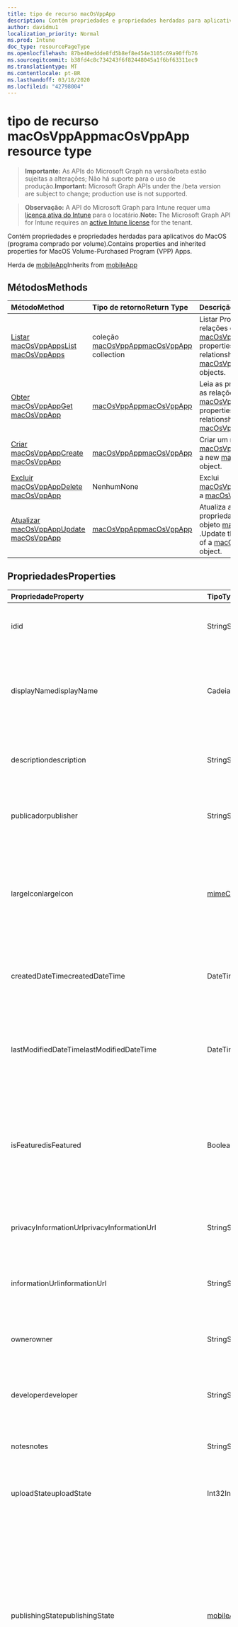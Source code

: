 ```yaml
---
title: tipo de recurso macOsVppApp
description: Contém propriedades e propriedades herdadas para aplicativos do MacOS (programa comprado por volume).
author: davidmu1
localization_priority: Normal
ms.prod: Intune
doc_type: resourcePageType
ms.openlocfilehash: 87be40eddde8fd5b8ef8e454e3105c69a90ffb76
ms.sourcegitcommit: b38fd4c8c734243f6f82448045a1f6bf63311ec9
ms.translationtype: MT
ms.contentlocale: pt-BR
ms.lasthandoff: 03/18/2020
ms.locfileid: "42798004"
---
```

# <a name="macosvppapp-resource-type"></a><span data-ttu-id="048a9-103">tipo de recurso macOsVppApp</span><span class="sxs-lookup"><span data-stu-id="048a9-103">macOsVppApp resource type</span></span>

> <span data-ttu-id="048a9-104">**Importante:** As APIs do Microsoft Graph na versão/beta estão sujeitas a alterações; Não há suporte para o uso de produção.</span><span class="sxs-lookup"><span data-stu-id="048a9-104">**Important:** Microsoft Graph APIs under the /beta version are subject to change; production use is not supported.</span></span>

> <span data-ttu-id="048a9-105">**Observação:** A API do Microsoft Graph para Intune requer uma [licença ativa do Intune](https://go.microsoft.com/fwlink/?linkid=839381) para o locatário.</span><span class="sxs-lookup"><span data-stu-id="048a9-105">**Note:** The Microsoft Graph API for Intune requires an [active Intune license](https://go.microsoft.com/fwlink/?linkid=839381) for the tenant.</span></span>

<span data-ttu-id="048a9-106">Contém propriedades e propriedades herdadas para aplicativos do MacOS (programa comprado por volume).</span><span class="sxs-lookup"><span data-stu-id="048a9-106">Contains properties and inherited properties for MacOS Volume-Purchased Program (VPP) Apps.</span></span>


<span data-ttu-id="048a9-107">Herda de [mobileApp](../resources/intune-shared-mobileapp.md)</span><span class="sxs-lookup"><span data-stu-id="048a9-107">Inherits from [mobileApp](../resources/intune-shared-mobileapp.md)</span></span>

## <a name="methods"></a><span data-ttu-id="048a9-108">Métodos</span><span class="sxs-lookup"><span data-stu-id="048a9-108">Methods</span></span>
|<span data-ttu-id="048a9-109">Método</span><span class="sxs-lookup"><span data-stu-id="048a9-109">Method</span></span>|<span data-ttu-id="048a9-110">Tipo de retorno</span><span class="sxs-lookup"><span data-stu-id="048a9-110">Return Type</span></span>|<span data-ttu-id="048a9-111">Descrição</span><span class="sxs-lookup"><span data-stu-id="048a9-111">Description</span></span>|
|:---|:---|:---|
|[<span data-ttu-id="048a9-112">Listar macOsVppApps</span><span class="sxs-lookup"><span data-stu-id="048a9-112">List macOsVppApps</span></span>](../api/intune-apps-macosvppapp-list.md)|<span data-ttu-id="048a9-113">coleção [macOsVppApp](../resources/intune-apps-macosvppapp.md)</span><span class="sxs-lookup"><span data-stu-id="048a9-113">[macOsVppApp](../resources/intune-apps-macosvppapp.md) collection</span></span>|<span data-ttu-id="048a9-114">Listar Propriedades e relações dos objetos [macOsVppApp](../resources/intune-apps-macosvppapp.md) .</span><span class="sxs-lookup"><span data-stu-id="048a9-114">List properties and relationships of the [macOsVppApp](../resources/intune-apps-macosvppapp.md) objects.</span></span>|
|[<span data-ttu-id="048a9-115">Obter macOsVppApp</span><span class="sxs-lookup"><span data-stu-id="048a9-115">Get macOsVppApp</span></span>](../api/intune-apps-macosvppapp-get.md)|[<span data-ttu-id="048a9-116">macOsVppApp</span><span class="sxs-lookup"><span data-stu-id="048a9-116">macOsVppApp</span></span>](../resources/intune-apps-macosvppapp.md)|<span data-ttu-id="048a9-117">Leia as propriedades e as relações do objeto [macOsVppApp](../resources/intune-apps-macosvppapp.md) .</span><span class="sxs-lookup"><span data-stu-id="048a9-117">Read properties and relationships of the [macOsVppApp](../resources/intune-apps-macosvppapp.md) object.</span></span>|
|[<span data-ttu-id="048a9-118">Criar macOsVppApp</span><span class="sxs-lookup"><span data-stu-id="048a9-118">Create macOsVppApp</span></span>](../api/intune-apps-macosvppapp-create.md)|[<span data-ttu-id="048a9-119">macOsVppApp</span><span class="sxs-lookup"><span data-stu-id="048a9-119">macOsVppApp</span></span>](../resources/intune-apps-macosvppapp.md)|<span data-ttu-id="048a9-120">Criar um novo objeto [macOsVppApp](../resources/intune-apps-macosvppapp.md) .</span><span class="sxs-lookup"><span data-stu-id="048a9-120">Create a new [macOsVppApp](../resources/intune-apps-macosvppapp.md) object.</span></span>|
|[<span data-ttu-id="048a9-121">Excluir macOsVppApp</span><span class="sxs-lookup"><span data-stu-id="048a9-121">Delete macOsVppApp</span></span>](../api/intune-apps-macosvppapp-delete.md)|<span data-ttu-id="048a9-122">Nenhum</span><span class="sxs-lookup"><span data-stu-id="048a9-122">None</span></span>|<span data-ttu-id="048a9-123">Exclui [macOsVppApp](../resources/intune-apps-macosvppapp.md).</span><span class="sxs-lookup"><span data-stu-id="048a9-123">Deletes a [macOsVppApp](../resources/intune-apps-macosvppapp.md).</span></span>|
|[<span data-ttu-id="048a9-124">Atualizar macOsVppApp</span><span class="sxs-lookup"><span data-stu-id="048a9-124">Update macOsVppApp</span></span>](../api/intune-apps-macosvppapp-update.md)|[<span data-ttu-id="048a9-125">macOsVppApp</span><span class="sxs-lookup"><span data-stu-id="048a9-125">macOsVppApp</span></span>](../resources/intune-apps-macosvppapp.md)|<span data-ttu-id="048a9-126">Atualiza as propriedades de um objeto [macOsVppApp](../resources/intune-apps-macosvppapp.md) .</span><span class="sxs-lookup"><span data-stu-id="048a9-126">Update the properties of a [macOsVppApp](../resources/intune-apps-macosvppapp.md) object.</span></span>|

## <a name="properties"></a><span data-ttu-id="048a9-127">Propriedades</span><span class="sxs-lookup"><span data-stu-id="048a9-127">Properties</span></span>
|<span data-ttu-id="048a9-128">Propriedade</span><span class="sxs-lookup"><span data-stu-id="048a9-128">Property</span></span>|<span data-ttu-id="048a9-129">Tipo</span><span class="sxs-lookup"><span data-stu-id="048a9-129">Type</span></span>|<span data-ttu-id="048a9-130">Descrição</span><span class="sxs-lookup"><span data-stu-id="048a9-130">Description</span></span>|
|:---|:---|:---|
|<span data-ttu-id="048a9-131">id</span><span class="sxs-lookup"><span data-stu-id="048a9-131">id</span></span>|<span data-ttu-id="048a9-132">String</span><span class="sxs-lookup"><span data-stu-id="048a9-132">String</span></span>|<span data-ttu-id="048a9-133">Chave da entidade.</span><span class="sxs-lookup"><span data-stu-id="048a9-133">Key of the entity.</span></span> <span data-ttu-id="048a9-134">Herdado de [mobileApp](../resources/intune-shared-mobileapp.md)</span><span class="sxs-lookup"><span data-stu-id="048a9-134">Inherited from [mobileApp](../resources/intune-shared-mobileapp.md)</span></span>|
|<span data-ttu-id="048a9-135">displayName</span><span class="sxs-lookup"><span data-stu-id="048a9-135">displayName</span></span>|<span data-ttu-id="048a9-136">Cadeia de caracteres</span><span class="sxs-lookup"><span data-stu-id="048a9-136">String</span></span>|<span data-ttu-id="048a9-137">O título do aplicativo importado ou definido pelo administrador.</span><span class="sxs-lookup"><span data-stu-id="048a9-137">The admin provided or imported title of the app.</span></span> <span data-ttu-id="048a9-138">Herdado de [mobileApp](../resources/intune-shared-mobileapp.md)</span><span class="sxs-lookup"><span data-stu-id="048a9-138">Inherited from [mobileApp](../resources/intune-shared-mobileapp.md)</span></span>|
|<span data-ttu-id="048a9-139">description</span><span class="sxs-lookup"><span data-stu-id="048a9-139">description</span></span>|<span data-ttu-id="048a9-140">String</span><span class="sxs-lookup"><span data-stu-id="048a9-140">String</span></span>|<span data-ttu-id="048a9-141">A descrição do aplicativo.</span><span class="sxs-lookup"><span data-stu-id="048a9-141">The description of the app.</span></span> <span data-ttu-id="048a9-142">Herdado de [mobileApp](../resources/intune-shared-mobileapp.md)</span><span class="sxs-lookup"><span data-stu-id="048a9-142">Inherited from [mobileApp](../resources/intune-shared-mobileapp.md)</span></span>|
|<span data-ttu-id="048a9-143">publicador</span><span class="sxs-lookup"><span data-stu-id="048a9-143">publisher</span></span>|<span data-ttu-id="048a9-144">String</span><span class="sxs-lookup"><span data-stu-id="048a9-144">String</span></span>|<span data-ttu-id="048a9-145">O publicador do aplicativo.</span><span class="sxs-lookup"><span data-stu-id="048a9-145">The publisher of the app.</span></span> <span data-ttu-id="048a9-146">Herdado de [mobileApp](../resources/intune-shared-mobileapp.md)</span><span class="sxs-lookup"><span data-stu-id="048a9-146">Inherited from [mobileApp](../resources/intune-shared-mobileapp.md)</span></span>|
|<span data-ttu-id="048a9-147">largeIcon</span><span class="sxs-lookup"><span data-stu-id="048a9-147">largeIcon</span></span>|[<span data-ttu-id="048a9-148">mimeContent</span><span class="sxs-lookup"><span data-stu-id="048a9-148">mimeContent</span></span>](../resources/intune-shared-mimecontent.md)|<span data-ttu-id="048a9-149">O ícone grande, a ser exibido nos detalhes do aplicativo e usado para o carregamento do ícone.</span><span class="sxs-lookup"><span data-stu-id="048a9-149">The large icon, to be displayed in the app details and used for upload of the icon.</span></span> <span data-ttu-id="048a9-150">Herdado de [mobileApp](../resources/intune-shared-mobileapp.md)</span><span class="sxs-lookup"><span data-stu-id="048a9-150">Inherited from [mobileApp](../resources/intune-shared-mobileapp.md)</span></span>|
|<span data-ttu-id="048a9-151">createdDateTime</span><span class="sxs-lookup"><span data-stu-id="048a9-151">createdDateTime</span></span>|<span data-ttu-id="048a9-152">DateTimeOffset</span><span class="sxs-lookup"><span data-stu-id="048a9-152">DateTimeOffset</span></span>|<span data-ttu-id="048a9-153">A data e a hora da criação do aplicativo.</span><span class="sxs-lookup"><span data-stu-id="048a9-153">The date and time the app was created.</span></span> <span data-ttu-id="048a9-154">Herdado de [mobileApp](../resources/intune-shared-mobileapp.md)</span><span class="sxs-lookup"><span data-stu-id="048a9-154">Inherited from [mobileApp](../resources/intune-shared-mobileapp.md)</span></span>|
|<span data-ttu-id="048a9-155">lastModifiedDateTime</span><span class="sxs-lookup"><span data-stu-id="048a9-155">lastModifiedDateTime</span></span>|<span data-ttu-id="048a9-156">DateTimeOffset</span><span class="sxs-lookup"><span data-stu-id="048a9-156">DateTimeOffset</span></span>|<span data-ttu-id="048a9-157">A data e a hora que o aplicativo foi modificado pela última vez.</span><span class="sxs-lookup"><span data-stu-id="048a9-157">The date and time the app was last modified.</span></span> <span data-ttu-id="048a9-158">Herdado de [mobileApp](../resources/intune-shared-mobileapp.md)</span><span class="sxs-lookup"><span data-stu-id="048a9-158">Inherited from [mobileApp](../resources/intune-shared-mobileapp.md)</span></span>|
|<span data-ttu-id="048a9-159">isFeatured</span><span class="sxs-lookup"><span data-stu-id="048a9-159">isFeatured</span></span>|<span data-ttu-id="048a9-160">Boolean</span><span class="sxs-lookup"><span data-stu-id="048a9-160">Boolean</span></span>|<span data-ttu-id="048a9-161">O valor que indica se o aplicativo está marcado como em destaque pelo administrador. Herdado de [mobileApp](../resources/intune-shared-mobileapp.md)</span><span class="sxs-lookup"><span data-stu-id="048a9-161">The value indicating whether the app is marked as featured by the admin. Inherited from [mobileApp](../resources/intune-shared-mobileapp.md)</span></span>|
|<span data-ttu-id="048a9-162">privacyInformationUrl</span><span class="sxs-lookup"><span data-stu-id="048a9-162">privacyInformationUrl</span></span>|<span data-ttu-id="048a9-163">String</span><span class="sxs-lookup"><span data-stu-id="048a9-163">String</span></span>|<span data-ttu-id="048a9-164">A URL da declaração de privacidade.</span><span class="sxs-lookup"><span data-stu-id="048a9-164">The privacy statement Url.</span></span> <span data-ttu-id="048a9-165">Herdado de [mobileApp](../resources/intune-shared-mobileapp.md)</span><span class="sxs-lookup"><span data-stu-id="048a9-165">Inherited from [mobileApp](../resources/intune-shared-mobileapp.md)</span></span>|
|<span data-ttu-id="048a9-166">informationUrl</span><span class="sxs-lookup"><span data-stu-id="048a9-166">informationUrl</span></span>|<span data-ttu-id="048a9-167">String</span><span class="sxs-lookup"><span data-stu-id="048a9-167">String</span></span>|<span data-ttu-id="048a9-168">A URL de informações adicionais.</span><span class="sxs-lookup"><span data-stu-id="048a9-168">The more information Url.</span></span> <span data-ttu-id="048a9-169">Herdado de [mobileApp](../resources/intune-shared-mobileapp.md)</span><span class="sxs-lookup"><span data-stu-id="048a9-169">Inherited from [mobileApp](../resources/intune-shared-mobileapp.md)</span></span>|
|<span data-ttu-id="048a9-170">owner</span><span class="sxs-lookup"><span data-stu-id="048a9-170">owner</span></span>|<span data-ttu-id="048a9-171">String</span><span class="sxs-lookup"><span data-stu-id="048a9-171">String</span></span>|<span data-ttu-id="048a9-172">O proprietário do conteúdo.</span><span class="sxs-lookup"><span data-stu-id="048a9-172">The owner of the app.</span></span> <span data-ttu-id="048a9-173">Herdado de [mobileApp](../resources/intune-shared-mobileapp.md)</span><span class="sxs-lookup"><span data-stu-id="048a9-173">Inherited from [mobileApp](../resources/intune-shared-mobileapp.md)</span></span>|
|<span data-ttu-id="048a9-174">developer</span><span class="sxs-lookup"><span data-stu-id="048a9-174">developer</span></span>|<span data-ttu-id="048a9-175">String</span><span class="sxs-lookup"><span data-stu-id="048a9-175">String</span></span>|<span data-ttu-id="048a9-176">O desenvolvedor do aplicativo.</span><span class="sxs-lookup"><span data-stu-id="048a9-176">The developer of the app.</span></span> <span data-ttu-id="048a9-177">Herdado de [mobileApp](../resources/intune-shared-mobileapp.md)</span><span class="sxs-lookup"><span data-stu-id="048a9-177">Inherited from [mobileApp](../resources/intune-shared-mobileapp.md)</span></span>|
|<span data-ttu-id="048a9-178">notes</span><span class="sxs-lookup"><span data-stu-id="048a9-178">notes</span></span>|<span data-ttu-id="048a9-179">String</span><span class="sxs-lookup"><span data-stu-id="048a9-179">String</span></span>|<span data-ttu-id="048a9-180">Anotações do aplicativo.</span><span class="sxs-lookup"><span data-stu-id="048a9-180">Notes for the app.</span></span> <span data-ttu-id="048a9-181">Herdado de [mobileApp](../resources/intune-shared-mobileapp.md)</span><span class="sxs-lookup"><span data-stu-id="048a9-181">Inherited from [mobileApp](../resources/intune-shared-mobileapp.md)</span></span>|
|<span data-ttu-id="048a9-182">uploadState</span><span class="sxs-lookup"><span data-stu-id="048a9-182">uploadState</span></span>|<span data-ttu-id="048a9-183">Int32</span><span class="sxs-lookup"><span data-stu-id="048a9-183">Int32</span></span>|<span data-ttu-id="048a9-184">O estado de upload.</span><span class="sxs-lookup"><span data-stu-id="048a9-184">The upload state.</span></span> <span data-ttu-id="048a9-185">Herdado de [mobileApp](../resources/intune-shared-mobileapp.md)</span><span class="sxs-lookup"><span data-stu-id="048a9-185">Inherited from [mobileApp](../resources/intune-shared-mobileapp.md)</span></span>|
|<span data-ttu-id="048a9-186">publishingState</span><span class="sxs-lookup"><span data-stu-id="048a9-186">publishingState</span></span>|[<span data-ttu-id="048a9-187">mobileAppPublishingState</span><span class="sxs-lookup"><span data-stu-id="048a9-187">mobileAppPublishingState</span></span>](../resources/intune-apps-mobileapppublishingstate.md)|<span data-ttu-id="048a9-188">O estado de publicação do aplicativo.</span><span class="sxs-lookup"><span data-stu-id="048a9-188">The publishing state for the app.</span></span> <span data-ttu-id="048a9-189">O aplicativo não pode ser assinado, a menos que ele seja publicado.</span><span class="sxs-lookup"><span data-stu-id="048a9-189">The app cannot be assigned unless the app is published.</span></span> <span data-ttu-id="048a9-190">Herdado de [mobileApp](../resources/intune-shared-mobileapp.md).</span><span class="sxs-lookup"><span data-stu-id="048a9-190">Inherited from [mobileApp](../resources/intune-shared-mobileapp.md).</span></span> <span data-ttu-id="048a9-191">Os valores possíveis são: `notPublished`, `processing`, `published`.</span><span class="sxs-lookup"><span data-stu-id="048a9-191">Possible values are: `notPublished`, `processing`, `published`.</span></span>|
|<span data-ttu-id="048a9-192">isAssigned</span><span class="sxs-lookup"><span data-stu-id="048a9-192">isAssigned</span></span>|<span data-ttu-id="048a9-193">Boolean</span><span class="sxs-lookup"><span data-stu-id="048a9-193">Boolean</span></span>|<span data-ttu-id="048a9-194">O valor que indica se o aplicativo é atribuído a pelo menos um grupo.</span><span class="sxs-lookup"><span data-stu-id="048a9-194">The value indicating whether the app is assigned to at least one group.</span></span> <span data-ttu-id="048a9-195">Herdado de [mobileApp](../resources/intune-shared-mobileapp.md)</span><span class="sxs-lookup"><span data-stu-id="048a9-195">Inherited from [mobileApp](../resources/intune-shared-mobileapp.md)</span></span>|
|<span data-ttu-id="048a9-196">roleScopeTagIds</span><span class="sxs-lookup"><span data-stu-id="048a9-196">roleScopeTagIds</span></span>|<span data-ttu-id="048a9-197">Coleção de cadeias de caracteres</span><span class="sxs-lookup"><span data-stu-id="048a9-197">String collection</span></span>|<span data-ttu-id="048a9-198">Lista de IDs de marca de escopo para este aplicativo móvel.</span><span class="sxs-lookup"><span data-stu-id="048a9-198">List of scope tag ids for this mobile app.</span></span> <span data-ttu-id="048a9-199">Herdado de [mobileApp](../resources/intune-shared-mobileapp.md)</span><span class="sxs-lookup"><span data-stu-id="048a9-199">Inherited from [mobileApp](../resources/intune-shared-mobileapp.md)</span></span>|
|<span data-ttu-id="048a9-200">dependentAppCount</span><span class="sxs-lookup"><span data-stu-id="048a9-200">dependentAppCount</span></span>|<span data-ttu-id="048a9-201">Int32</span><span class="sxs-lookup"><span data-stu-id="048a9-201">Int32</span></span>|<span data-ttu-id="048a9-202">O número total de dependências do aplicativo filho.</span><span class="sxs-lookup"><span data-stu-id="048a9-202">The total number of dependencies the child app has.</span></span> <span data-ttu-id="048a9-203">Herdado de [mobileApp](../resources/intune-shared-mobileapp.md)</span><span class="sxs-lookup"><span data-stu-id="048a9-203">Inherited from [mobileApp](../resources/intune-shared-mobileapp.md)</span></span>|
|<span data-ttu-id="048a9-204">usedLicenseCount</span><span class="sxs-lookup"><span data-stu-id="048a9-204">usedLicenseCount</span></span>|<span data-ttu-id="048a9-205">Int32</span><span class="sxs-lookup"><span data-stu-id="048a9-205">Int32</span></span>|<span data-ttu-id="048a9-206">O número de aplicativos VPP em uso.</span><span class="sxs-lookup"><span data-stu-id="048a9-206">The number of VPP licenses in use.</span></span>|
|<span data-ttu-id="048a9-207">totalLicenseCount</span><span class="sxs-lookup"><span data-stu-id="048a9-207">totalLicenseCount</span></span>|<span data-ttu-id="048a9-208">Int32</span><span class="sxs-lookup"><span data-stu-id="048a9-208">Int32</span></span>|<span data-ttu-id="048a9-209">O número total de licenças VPP.</span><span class="sxs-lookup"><span data-stu-id="048a9-209">The total number of VPP licenses.</span></span>|
|<span data-ttu-id="048a9-210">releaseDateTime</span><span class="sxs-lookup"><span data-stu-id="048a9-210">releaseDateTime</span></span>|<span data-ttu-id="048a9-211">DateTimeOffset</span><span class="sxs-lookup"><span data-stu-id="048a9-211">DateTimeOffset</span></span>|<span data-ttu-id="048a9-212">A data e a hora de lançamento do aplicativo VPP.</span><span class="sxs-lookup"><span data-stu-id="048a9-212">The VPP application release date and time.</span></span>|
|<span data-ttu-id="048a9-213">appStoreUrl</span><span class="sxs-lookup"><span data-stu-id="048a9-213">appStoreUrl</span></span>|<span data-ttu-id="048a9-214">String</span><span class="sxs-lookup"><span data-stu-id="048a9-214">String</span></span>|<span data-ttu-id="048a9-215">A URL da loja.</span><span class="sxs-lookup"><span data-stu-id="048a9-215">The store URL.</span></span>|
|<span data-ttu-id="048a9-216">licensingType</span><span class="sxs-lookup"><span data-stu-id="048a9-216">licensingType</span></span>|[<span data-ttu-id="048a9-217">vppLicensingType</span><span class="sxs-lookup"><span data-stu-id="048a9-217">vppLicensingType</span></span>](../resources/intune-apps-vpplicensingtype.md)|<span data-ttu-id="048a9-218">O tipo de licença com suporte.</span><span class="sxs-lookup"><span data-stu-id="048a9-218">The supported License Type.</span></span>|
|<span data-ttu-id="048a9-219">vppTokenOrganizationName</span><span class="sxs-lookup"><span data-stu-id="048a9-219">vppTokenOrganizationName</span></span>|<span data-ttu-id="048a9-220">String</span><span class="sxs-lookup"><span data-stu-id="048a9-220">String</span></span>|<span data-ttu-id="048a9-221">A organização associada ao Token do Programa de Compra por Volume da Apple</span><span class="sxs-lookup"><span data-stu-id="048a9-221">The organization associated with the Apple Volume Purchase Program Token</span></span>|
|<span data-ttu-id="048a9-222">vppTokenAccountType</span><span class="sxs-lookup"><span data-stu-id="048a9-222">vppTokenAccountType</span></span>|[<span data-ttu-id="048a9-223">vppTokenAccountType</span><span class="sxs-lookup"><span data-stu-id="048a9-223">vppTokenAccountType</span></span>](../resources/intune-shared-vpptokenaccounttype.md)|<span data-ttu-id="048a9-224">O tipo de programa de compra por volume ao qual o Token do Programa de Compra por Volume da Apple especificado está associado.</span><span class="sxs-lookup"><span data-stu-id="048a9-224">The type of volume purchase program which the given Apple Volume Purchase Program Token is associated with.</span></span> <span data-ttu-id="048a9-225">Os valores possíveis são: `business` e `education`.</span><span class="sxs-lookup"><span data-stu-id="048a9-225">Possible values are: `business`, `education`.</span></span> <span data-ttu-id="048a9-226">Os valores possíveis são: `business`, `education`.</span><span class="sxs-lookup"><span data-stu-id="048a9-226">Possible values are: `business`, `education`.</span></span>|
|<span data-ttu-id="048a9-227">vppTokenAppleId</span><span class="sxs-lookup"><span data-stu-id="048a9-227">vppTokenAppleId</span></span>|<span data-ttu-id="048a9-228">String</span><span class="sxs-lookup"><span data-stu-id="048a9-228">String</span></span>|<span data-ttu-id="048a9-229">O Apple Id associado ao Token do Programa de Compra de Volume da Apple.</span><span class="sxs-lookup"><span data-stu-id="048a9-229">The Apple Id associated with the given Apple Volume Purchase Program Token.</span></span>|
|<span data-ttu-id="048a9-230">bundleId</span><span class="sxs-lookup"><span data-stu-id="048a9-230">bundleId</span></span>|<span data-ttu-id="048a9-231">String</span><span class="sxs-lookup"><span data-stu-id="048a9-231">String</span></span>|<span data-ttu-id="048a9-232">O Nome da Identidade.</span><span class="sxs-lookup"><span data-stu-id="048a9-232">The Identity Name.</span></span>|
|<span data-ttu-id="048a9-233">vppTokenId</span><span class="sxs-lookup"><span data-stu-id="048a9-233">vppTokenId</span></span>|<span data-ttu-id="048a9-234">String</span><span class="sxs-lookup"><span data-stu-id="048a9-234">String</span></span>|<span data-ttu-id="048a9-235">Identificador do token VPP associado a este aplicativo.</span><span class="sxs-lookup"><span data-stu-id="048a9-235">Identifier of the VPP token associated with this app.</span></span>|
|<span data-ttu-id="048a9-236">revokeLicenseActionResults</span><span class="sxs-lookup"><span data-stu-id="048a9-236">revokeLicenseActionResults</span></span>|<span data-ttu-id="048a9-237">coleção [macOsVppAppRevokeLicensesActionResult](../resources/intune-apps-macosvppapprevokelicensesactionresult.md)</span><span class="sxs-lookup"><span data-stu-id="048a9-237">[macOsVppAppRevokeLicensesActionResult](../resources/intune-apps-macosvppapprevokelicensesactionresult.md) collection</span></span>|<span data-ttu-id="048a9-238">Resultados da revogação de ações de licença neste aplicativo.</span><span class="sxs-lookup"><span data-stu-id="048a9-238">Results of revoke license actions on this app.</span></span>|

## <a name="relationships"></a><span data-ttu-id="048a9-239">Relações</span><span class="sxs-lookup"><span data-stu-id="048a9-239">Relationships</span></span>
|<span data-ttu-id="048a9-240">Relação</span><span class="sxs-lookup"><span data-stu-id="048a9-240">Relationship</span></span>|<span data-ttu-id="048a9-241">Tipo</span><span class="sxs-lookup"><span data-stu-id="048a9-241">Type</span></span>|<span data-ttu-id="048a9-242">Descrição</span><span class="sxs-lookup"><span data-stu-id="048a9-242">Description</span></span>|
|:---|:---|:---|
|<span data-ttu-id="048a9-243">categories</span><span class="sxs-lookup"><span data-stu-id="048a9-243">categories</span></span>|<span data-ttu-id="048a9-244">Coleção [mobileAppCategory](../resources/intune-apps-mobileappcategory.md)</span><span class="sxs-lookup"><span data-stu-id="048a9-244">[mobileAppCategory](../resources/intune-apps-mobileappcategory.md) collection</span></span>|<span data-ttu-id="048a9-245">A lista de categorias para este aplicativo.</span><span class="sxs-lookup"><span data-stu-id="048a9-245">The list of categories for this app.</span></span> <span data-ttu-id="048a9-246">Herdado de [mobileApp](../resources/intune-shared-mobileapp.md)</span><span class="sxs-lookup"><span data-stu-id="048a9-246">Inherited from [mobileApp](../resources/intune-shared-mobileapp.md)</span></span>|
|<span data-ttu-id="048a9-247">assignments</span><span class="sxs-lookup"><span data-stu-id="048a9-247">assignments</span></span>|<span data-ttu-id="048a9-248">Coleção [mobileAppAssignment](../resources/intune-apps-mobileappassignment.md)</span><span class="sxs-lookup"><span data-stu-id="048a9-248">[mobileAppAssignment](../resources/intune-apps-mobileappassignment.md) collection</span></span>|<span data-ttu-id="048a9-249">A lista de atribuições de grupo para esse aplicativo móvel.</span><span class="sxs-lookup"><span data-stu-id="048a9-249">The list of group assignments for this mobile app.</span></span> <span data-ttu-id="048a9-250">Herdado de [mobileApp](../resources/intune-shared-mobileapp.md)</span><span class="sxs-lookup"><span data-stu-id="048a9-250">Inherited from [mobileApp](../resources/intune-shared-mobileapp.md)</span></span>|
|<span data-ttu-id="048a9-251">installSummary</span><span class="sxs-lookup"><span data-stu-id="048a9-251">installSummary</span></span>|[<span data-ttu-id="048a9-252">mobileAppInstallSummary</span><span class="sxs-lookup"><span data-stu-id="048a9-252">mobileAppInstallSummary</span></span>](../resources/intune-apps-mobileappinstallsummary.md)|<span data-ttu-id="048a9-253">Resumo de instalação do aplicativo móvel.</span><span class="sxs-lookup"><span data-stu-id="048a9-253">Mobile App Install Summary.</span></span> <span data-ttu-id="048a9-254">Herdado de [mobileApp](../resources/intune-shared-mobileapp.md)</span><span class="sxs-lookup"><span data-stu-id="048a9-254">Inherited from [mobileApp](../resources/intune-shared-mobileapp.md)</span></span>|
|<span data-ttu-id="048a9-255">deviceStatuses</span><span class="sxs-lookup"><span data-stu-id="048a9-255">deviceStatuses</span></span>|<span data-ttu-id="048a9-256">coleção [mobileAppInstallStatus](../resources/intune-apps-mobileappinstallstatus.md)</span><span class="sxs-lookup"><span data-stu-id="048a9-256">[mobileAppInstallStatus](../resources/intune-apps-mobileappinstallstatus.md) collection</span></span>|<span data-ttu-id="048a9-257">A lista de Estados de instalação para este aplicativo móvel.</span><span class="sxs-lookup"><span data-stu-id="048a9-257">The list of installation states for this mobile app.</span></span> <span data-ttu-id="048a9-258">Herdado de [mobileApp](../resources/intune-shared-mobileapp.md)</span><span class="sxs-lookup"><span data-stu-id="048a9-258">Inherited from [mobileApp](../resources/intune-shared-mobileapp.md)</span></span>|
|<span data-ttu-id="048a9-259">userStatuses</span><span class="sxs-lookup"><span data-stu-id="048a9-259">userStatuses</span></span>|<span data-ttu-id="048a9-260">coleção [userAppInstallStatus](../resources/intune-apps-userappinstallstatus.md)</span><span class="sxs-lookup"><span data-stu-id="048a9-260">[userAppInstallStatus](../resources/intune-apps-userappinstallstatus.md) collection</span></span>|<span data-ttu-id="048a9-261">A lista de Estados de instalação para este aplicativo móvel.</span><span class="sxs-lookup"><span data-stu-id="048a9-261">The list of installation states for this mobile app.</span></span> <span data-ttu-id="048a9-262">Herdado de [mobileApp](../resources/intune-shared-mobileapp.md)</span><span class="sxs-lookup"><span data-stu-id="048a9-262">Inherited from [mobileApp](../resources/intune-shared-mobileapp.md)</span></span>|
|<span data-ttu-id="048a9-263">relações</span><span class="sxs-lookup"><span data-stu-id="048a9-263">relationships</span></span>|<span data-ttu-id="048a9-264">coleção [mobileAppRelationship](../resources/intune-apps-mobileapprelationship.md)</span><span class="sxs-lookup"><span data-stu-id="048a9-264">[mobileAppRelationship](../resources/intune-apps-mobileapprelationship.md) collection</span></span>|<span data-ttu-id="048a9-265">Lista de relações para este aplicativo móvel.</span><span class="sxs-lookup"><span data-stu-id="048a9-265">List of relationships for this mobile app.</span></span> <span data-ttu-id="048a9-266">Herdado de [mobileApp](../resources/intune-shared-mobileapp.md)</span><span class="sxs-lookup"><span data-stu-id="048a9-266">Inherited from [mobileApp](../resources/intune-shared-mobileapp.md)</span></span>|
|<span data-ttu-id="048a9-267">assignedLicenses</span><span class="sxs-lookup"><span data-stu-id="048a9-267">assignedLicenses</span></span>|<span data-ttu-id="048a9-268">coleção [macOsVppAppAssignedLicense](../resources/intune-apps-macosvppappassignedlicense.md)</span><span class="sxs-lookup"><span data-stu-id="048a9-268">[macOsVppAppAssignedLicense](../resources/intune-apps-macosvppappassignedlicense.md) collection</span></span>|<span data-ttu-id="048a9-269">As licenças atribuídas a este aplicativo.</span><span class="sxs-lookup"><span data-stu-id="048a9-269">The licenses assigned to this app.</span></span>|

## <a name="json-representation"></a><span data-ttu-id="048a9-270">Representação JSON</span><span class="sxs-lookup"><span data-stu-id="048a9-270">JSON Representation</span></span>
<span data-ttu-id="048a9-271">Veja a seguir uma representação JSON do recurso.</span><span class="sxs-lookup"><span data-stu-id="048a9-271">Here is a JSON representation of the resource.</span></span>
<!-- {
  "blockType": "resource",
  "keyProperty": "id",
  "@odata.type": "microsoft.graph.macOsVppApp"
}
-->
``` json
{
  "@odata.type": "#microsoft.graph.macOsVppApp",
  "id": "String (identifier)",
  "displayName": "String",
  "description": "String",
  "publisher": "String",
  "largeIcon": {
    "@odata.type": "microsoft.graph.mimeContent",
    "type": "String",
    "value": "binary"
  },
  "createdDateTime": "String (timestamp)",
  "lastModifiedDateTime": "String (timestamp)",
  "isFeatured": true,
  "privacyInformationUrl": "String",
  "informationUrl": "String",
  "owner": "String",
  "developer": "String",
  "notes": "String",
  "uploadState": 1024,
  "publishingState": "String",
  "isAssigned": true,
  "roleScopeTagIds": [
    "String"
  ],
  "dependentAppCount": 1024,
  "usedLicenseCount": 1024,
  "totalLicenseCount": 1024,
  "releaseDateTime": "String (timestamp)",
  "appStoreUrl": "String",
  "licensingType": {
    "@odata.type": "microsoft.graph.vppLicensingType",
    "supportUserLicensing": true,
    "supportDeviceLicensing": true,
    "supportsUserLicensing": true,
    "supportsDeviceLicensing": true
  },
  "vppTokenOrganizationName": "String",
  "vppTokenAccountType": "String",
  "vppTokenAppleId": "String",
  "bundleId": "String",
  "vppTokenId": "String",
  "revokeLicenseActionResults": [
    {
      "@odata.type": "microsoft.graph.macOsVppAppRevokeLicensesActionResult",
      "userId": "String",
      "managedDeviceId": "String",
      "totalLicensesCount": 1024,
      "failedLicensesCount": 1024,
      "actionFailureReason": "String",
      "actionName": "String",
      "actionState": "String",
      "startDateTime": "String (timestamp)",
      "lastUpdatedDateTime": "String (timestamp)"
    }
  ]
}
```



